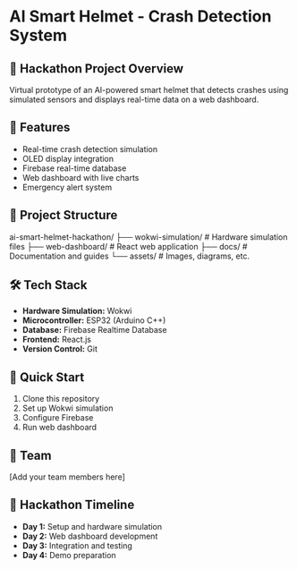 # AI Smart Helmet - Crash Detection System

## 🎯 Hackathon Project Overview

Virtual prototype of an AI-powered smart helmet that detects crashes using simulated sensors and displays real-time data on a web dashboard.

## 🚀 Features

- Real-time crash detection simulation
- OLED display integration
- Firebase real-time database
- Web dashboard with live charts
- Emergency alert system

## 📁 Project Structure

ai-smart-helmet-hackathon/
├── wokwi-simulation/ # Hardware simulation files
├── web-dashboard/ # React web application
├── docs/ # Documentation and guides
└── assets/ # Images, diagrams, etc.


## 🛠️ Tech Stack

- **Hardware Simulation:** Wokwi
- **Microcontroller:** ESP32 (Arduino C++)
- **Database:** Firebase Realtime Database
- **Frontend:** React.js
- **Version Control:** Git

## 🚀 Quick Start

1. Clone this repository
2. Set up Wokwi simulation
3. Configure Firebase
4. Run web dashboard

## 👥 Team

[Add your team members here]

## 📅 Hackathon Timeline

- **Day 1:** Setup and hardware simulation
- **Day 2:** Web dashboard development
- **Day 3:** Integration and testing
- **Day 4:** Demo preparation
